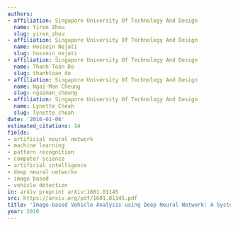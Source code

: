 ```yaml
---
authors:
- affiliation: Singapore University Of Technology And Design
  name: Yiren Zhou
  slug: yiren_zhou
- affiliation: Singapore University Of Technology And Design
  name: Hossein Nejati
  slug: hossein_nejati
- affiliation: Singapore University Of Technology And Design
  name: Thanh-Toan Do
  slug: thanhtoan_do
- affiliation: Singapore University Of Technology And Design
  name: Ngai-Man Cheung
  slug: ngaiman_cheung
- affiliation: Singapore University Of Technology And Design
  name: Lynette Cheah
  slug: lynette_cheah
date: '2016-01-06'
estimated_citations: 14
fields:
- artificial neural network
- machine learning
- pattern recognition
- computer science
- artificial intelligence
- deep neural networks
- image based
- vehicle detection
in: arXiv preprint arXiv:1601.01145
src: https://arxiv.org/pdf/1601.01145.pdf
title: 'Image-based Vehicle Analysis using Deep Neural Network: A Systematic Study'
year: 2016
---
```

